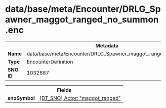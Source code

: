 <h1>data/base/meta/Encounter/DRLG_Spawner_maggot_ranged_no_summon.enc</h1><table><tr><th colspan="100%">Metadata</th></tr><tr><td><b>Name</b></td><td>data/base/meta/Encounter/DRLG_Spawner_maggot_ranged_no_summon.enc</td></tr><tr><td><b>Type</b></td><td>EncounterDefinition</td></tr><tr><td><b>SNO ID</b></td><td>1032867</td></tr></table>

<table><tr><th colspan="100%">Fields</th></tr><tr><td><b>snoSymbol</b></td><td><a href="..\Actor\maggot_ranged.acr">[DT_SNO] Actor: "maggot_ranged"</a></td></tr></table>

